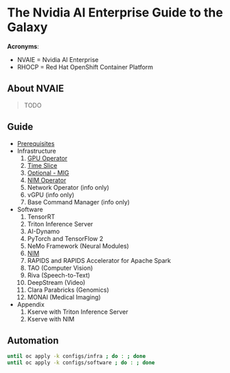 # The Nvidia AI Enterprise Guide to the Galaxy

**Acronyms**:

- NVAIE = Nvidia AI Enterprise
- RHOCP = Red Hat OpenShift Container Platform

## About NVAIE

> TODO

## Guide

- [Prerequisites](docs/prereqs.md)
- Infrastructure
  1. [GPU Operator](docs/infra/gpu-operator.md)
  1. [Time Slice](docs/infra/gpu-timeslice.md)
  1. [Optional - MIG](docs/infra/gpu-mig.md)
  1. [NIM Operator](docs/infra/nim-operator.md)
  1. Network Operator (info only)
  1. vGPU (info only)
  1. Base Command Manager (info only)
- Software
  1. TensorRT
  1. Triton Inference Server
  1. AI-Dynamo
  1. PyTorch and TensorFlow 2
  1. NeMo Framework (Neural Modules)
  1. [NIM](docs/software/nim.md)
  1. RAPIDS and RAPIDS Accelerator for Apache Spark
  1. TAO (Computer Vision)
  1. Riva (Speech-to-Text)
  1. DeepStream (Video)
  1. Clara Parabricks (Genomics)
  1. MONAI (Medical Imaging)
- Appendix
  1. Kserve with Triton Inference Server
  1. Kserve with NIM

## Automation

```sh
until oc apply -k configs/infra ; do : ; done
until oc apply -k configs/software ; do : ; done
```
